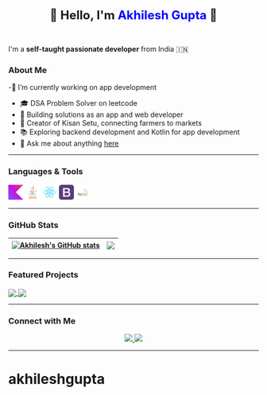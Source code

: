  <p align="center">
  <strong>
    <span style="font-size: 24px;">🌟 Hello, I'm <span style="color: blue;">Akhilesh Gupta</span> 🌟</span>
  </strong>
</p>


<br />

I'm a **self-taught passionate developer** from India 🇮🇳

### **About Me**
-🔭 I’m currently working on app development
- 🎓 DSA Problem Solver on leetcode  
- 💼 Building solutions as an app and web developer  
- 🌟 Creator of Kisan Setu, connecting farmers to markets  
- 📚 Exploring backend development and Kotlin for app development  
- 💬 Ask me about anything [here](https://github.com/akhileshgupta/akhileshgupta/issues)  

---

### **Languages & Tools**

<p>
  <img height="30" src="https://raw.githubusercontent.com/github/explore/main/topics/kotlin/kotlin.png" alt="Kotlin" />
  <img height="30" src="https://raw.githubusercontent.com/github/explore/main/topics/java/java.png" alt="Java" />
  <img height="30" src="https://raw.githubusercontent.com/github/explore/main/topics/react/react.png" alt="React Native" />
  <img height="30" src="https://raw.githubusercontent.com/github/explore/main/topics/bootstrap/bootstrap.png" alt="Bootstrap" />
  <img height="30" src="https://raw.githubusercontent.com/github/explore/main/topics/mysql/mysql.png" alt="MySQL" />
</p>

---

### **GitHub Stats**

| <a href="https://github.com/akhileshgupta"><img align="center" src="https://github-readme-stats.vercel.app/api?username=akhileshgupta&show_icons=true&theme=radical&hide_border=true" alt="Akhilesh's GitHub stats" /></a> | <a href="https://github.com/akhileshgupta"><img align="center" src="https://github-readme-stats.vercel.app/api/top-langs/?username=akhileshgupta&layout=compact&theme=radical&hide_border=true" /></a> |
| ------------- | ------------- |

---

### **Featured Projects**

<a href="https://github.com/akhileshgupta/kisan-setu">
  <img align="center" src="https://github-readme-stats.vercel.app/api/pin/?username=akhileshgupta&repo=kisan-setu&theme=radical" />
</a>
<a href="https://github.com/akhileshgupta/child-welfare">
  <img align="center" src="https://github-readme-stats.vercel.app/api/pin/?username=akhileshgupta&repo=child-welfare&theme=radical" />
</a>

---

### **Connect with Me**

<p align="center">
  <a href="mailto:akhil.smile26@gmail.com">
    <img height="30" src="https://img.shields.io/badge/Email-e63946?style=for-the-badge&logo=gmail&logoColor=white" />
  </a>
  <a href="linkedin.com/in/akhilesh-gupta-135312299">
    <img height="30" src="https://img.shields.io/badge/LinkedIn-e63946?style=for-the-badge&logo=linkedin&logoColor=white" />
  </a>
  <a href=" https://github.com/Akhil000026
    <img height="30" src="https://img.shields.io/badge/GitHub-e63946?style=for-the-badge&logo=github&logoColor=white" />
  </a>
</p>

---
 
# akhileshgupta


<!--
**Akhil000026/Akhil000026** is a ✨ _special_ ✨ repository because its `README.md` (this file) appears on your GitHub profile.

Here are some ideas to get you started:

- 🔭 I’m currently working on ...
- 🌱 I’m currently learning ...
- 👯 I’m looking to collaborate on ...
- 🤔 I’m looking for help with ...
- 💬 Ask me about ...
- 📫 How to reach me: ...
- 😄 Pronouns: ...
- ⚡ Fun fact: ...
-->
